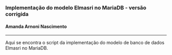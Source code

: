 ### Implementação do modelo Elmasri no MariaDB - versão corrigida
#### Amanda Arnoni Nascimento
***

Aqui se encontra o script da implementação do modelo de banco de dados Elmasri no MariaDB.



